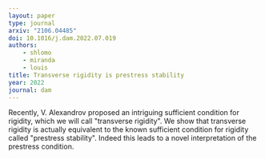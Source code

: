 ```yaml
---
layout: paper
type: journal
arxiv: "2106.04485"
doi: 10.1016/j.dam.2022.07.019
authors: 
    - shlomo
    - miranda
    - louis
title: Transverse rigidity is prestress stability
year: 2022
journal: dam
---
```


Recently, V. Alexandrov proposed an intriguing sufficient condition for rigidity, which we will call "transverse rigidity". We show that transverse rigidity is actually equivalent to the known sufficient condition for rigidity called "prestress stability". Indeed this leads to a novel interpretation of the prestress condition.